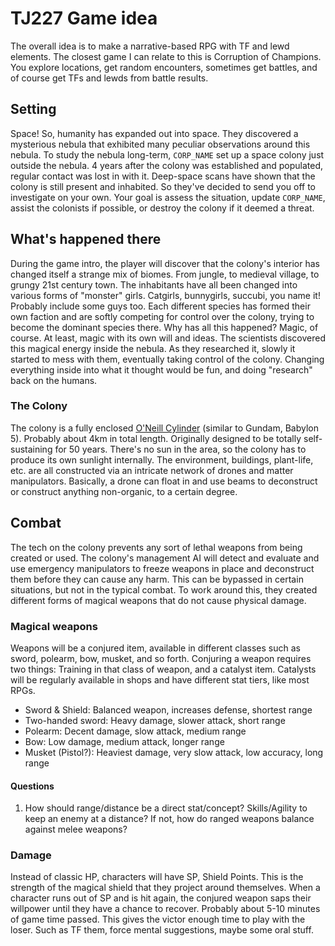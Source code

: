 # TJ227 Game idea

The overall idea is to make a narrative-based RPG with TF and lewd elements. The closest game I can relate to this is Corruption of Champions. You explore locations, get random encounters, sometimes get battles, and of course get TFs and lewds from battle results.

## Setting

Space! So, humanity has expanded out into space. They discovered a mysterious nebula that exhibited many peculiar observations around this nebula. To study the nebula long-term, `CORP_NAME` set up a space colony just outside the nebula. 4 years after the colony was established and populated, regular contact was lost in with it. Deep-space scans have shown that the colony is still present and inhabited. So they've decided to send you off to investigate on your own. Your goal is assess the situation, update `CORP_NAME`, assist the colonists if possible, or destroy the colony if it deemed a threat.

## What's happened there

During the game intro, the player will discover that the colony's interior has changed itself a strange mix of biomes. From jungle, to medieval village, to grungy 21st century town. The inhabitants have all been changed into various forms of "monster" girls. Catgirls, bunnygirls, succubi, you name it! Probably include some guys too. Each different species has formed their own faction and are softly competing for control over the colony, trying to become the dominant species there.
Why has all this happened? Magic, of course. At least, magic with its own will and ideas. The scientists discovered this magical energy inside the nebula. As they researched it, slowly it started to mess with them, eventually taking control of the colony. Changing everything inside into what it thought would be fun, and doing "research" back on the humans.

### The Colony

The colony is a fully enclosed [O'Neill Cylinder](https://en.wikipedia.org/wiki/O%27Neill_cylinder) (similar to Gundam, Babylon 5). Probably about 4km in total length. Originally designed to be totally self-sustaining for 50 years. There's no sun in the area, so the colony has to produce its own sunlight internally. The environment, buildings, plant-life, etc. are all constructed via an intricate network of drones and matter manipulators. Basically, a drone can float in and use beams to deconstruct or construct anything non-organic, to a certain degree.

## Combat

The tech on the colony prevents any sort of lethal weapons from being created or used. The colony's management AI will detect and evaluate and use emergency manipulators to freeze weapons in place and deconstruct them before they can cause any harm. This can be bypassed in certain situations, but not in the typical combat.
To work around this, they created different forms of magical weapons that do not cause physical damage.

### Magical weapons

Weapons will be a conjured item, available in different classes such as sword, polearm, bow, musket, and so forth. Conjuring a weapon requires two things: Training in that class of weapon, and a catalyst item. Catalysts will be regularly available in shops and have different stat tiers, like most RPGs.

- Sword & Shield: Balanced weapon, increases defense, shortest range
- Two-handed sword: Heavy damage, slower attack, short range
- Polearm: Decent damage, slow attack, medium range
- Bow: Low damage, medium attack, longer range
- Musket (Pistol?): Heaviest damage, very slow attack, low accuracy, long range

#### Questions

1. How should range/distance be a direct stat/concept? Skills/Agility to keep an enemy at a distance? If not, how do ranged weapons balance against melee weapons?

### Damage

Instead of classic HP, characters will have SP, Shield Points. This is the strength of the magical shield that they project around themselves. When a character runs out of SP and is hit again, the conjured weapon saps their willpower until they have a chance to recover. Probably about 5-10 minutes of game time passed. This gives the victor enough time to play with the loser. Such as TF them, force mental suggestions, maybe some oral stuff.
